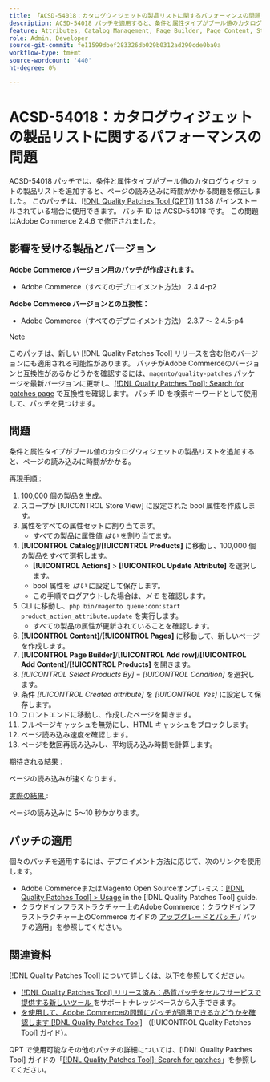 ```yaml
---
title: 「ACSD-54018：カタログウィジェットの製品リストに関するパフォーマンスの問題」
description: ACSD-54018 パッチを適用すると、条件と属性タイプがブール値のカタログウィジェットの商品リストを追加する際に、ページの読み込みに時間がかかるAdobe Commerceの問題を修正できます。
feature: Attributes, Catalog Management, Page Builder, Page Content, Storefront
role: Admin, Developer
source-git-commit: fe11599dbef283326db029b0312ad290cde0ba0a
workflow-type: tm+mt
source-wordcount: '440'
ht-degree: 0%

---
```


# ACSD-54018：カタログウィジェットの製品リストに関するパフォーマンスの問題

ACSD-54018 パッチでは、条件と属性タイプがブール値のカタログウィジェットの製品リストを追加すると、ページの読み込みに時間がかかる問題を修正しました。 このパッチは、[[!DNL Quality Patches Tool (QPT)]](https://experienceleague.adobe.com/en/docs/commerce-knowledge-base/kb/announcements/commerce-announcements/magento-quality-patches-released-new-tool-to-self-serve-quality-patches) 1.1.38 がインストールされている場合に使用できます。 パッチ ID は ACSD-54018 です。 この問題はAdobe Commerce 2.4.6 で修正されました。

## 影響を受ける製品とバージョン

**Adobe Commerce バージョン用のパッチが作成されます。**

* Adobe Commerce（すべてのデプロイメント方法） 2.4.4-p2

**Adobe Commerce バージョンとの互換性：**

* Adobe Commerce（すべてのデプロイメント方法） 2.3.7 ～ 2.4.5-p4

>[!NOTE]
>
>このパッチは、新しい [!DNL Quality Patches Tool] リリースを含む他のバージョンにも適用される可能性があります。 パッチがAdobe Commerceのバージョンと互換性があるかどうかを確認するには、`magento/quality-patches` パッケージを最新バージョンに更新し、[[!DNL Quality Patches Tool]: Search for patches page](https://experienceleague.adobe.com/tools/commerce-quality-patches/index.html) で互換性を確認します。 パッチ ID を検索キーワードとして使用して、パッチを見つけます。

## 問題

条件と属性タイプがブール値のカタログウィジェットの製品リストを追加すると、ページの読み込みに時間がかかる。

<u> 再現手順 </u>:

1. 100,000 個の製品を生成。
1. スコープが [!UICONTROL Store View] に設定された bool 属性を作成します。
1. 属性をすべての属性セットに割り当てます。
   * すべての製品に属性値 *はい* を割り当てます。
1. **[!UICONTROL Catalog]**/**[!UICONTROL Products]** に移動し、100,000 個の製品をすべて選択します。
   * **[!UICONTROL Actions]** > **[!UICONTROL Update Attribute]** を選択します。
   * bool 属性を *はい* に設定して保存します。
   * この手順でログアウトした場合は、*メモ* を確認します。
1. CLI に移動し、`php bin/magento queue:con:start product_action_attribute.update` を実行します。
   * すべての製品の属性が更新されていることを確認します。
1. **[!UICONTROL Content]**/**[!UICONTROL Pages]** に移動して、新しいページを作成します。
1. **[!UICONTROL Page Builder]**/**[!UICONTROL Add row]**/**[!UICONTROL Add Content]**/**[!UICONTROL Products]** を開きます。
1. *[!UICONTROL Select Products By]* = *[!UICONTROL Condition]* を選択します。
1. 条件 *[!UICONTROL Created attribute]* を *[!UICONTROL Yes]* に設定して保存します。
1. フロントエンドに移動し、作成したページを開きます。
1. フルページキャッシュを無効にし、HTML キャッシュをブロックします。
1. ページ読み込み速度を確認します。
1. ページを数回再読み込みし、平均読み込み時間を計算します。

<u> 期待される結果 </u>:

ページの読み込みが速くなります。

<u> 実際の結果 </u>:

ページの読み込みに 5～10 秒かかります。

## パッチの適用

個々のパッチを適用するには、デプロイメント方法に応じて、次のリンクを使用します。

* Adobe CommerceまたはMagento Open Sourceオンプレミス：[[!DNL Quality Patches Tool] > Usage](/help/tools/quality-patches-tool/usage.md) in the [!DNL Quality Patches Tool] guide.
* クラウドインフラストラクチャー上のAdobe Commerce：クラウドインフラストラクチャー上のCommerce ガイドの [ アップグレードとパッチ ](https://experienceleague.adobe.com/docs/commerce-cloud-service/user-guide/develop/upgrade/apply-patches.html)/ パッチの適用」を参照してください。

## 関連資料

[!DNL Quality Patches Tool] について詳しくは、以下を参照してください。

* [[!DNL Quality Patches Tool]  リリース済み：品質パッチをセルフサービスで提供する新しいツール ](https://experienceleague.adobe.com/en/docs/commerce-knowledge-base/kb/announcements/commerce-announcements/magento-quality-patches-released-new-tool-to-self-serve-quality-patches) をサポートナレッジベースから入手できます。
* [ を使用して、Adobe Commerceの問題にパッチが適用できるかどうかを確認します  [!DNL Quality Patches Tool]](/help/tools/quality-patches-tool/patches-available-in-qpt/check-patch-for-magento-issue-with-magento-quality-patches.md) （[!UICONTROL Quality Patches Tool] ガイド）。


QPT で使用可能なその他のパッチの詳細については、[!DNL Quality Patches Tool] ガイドの「[[!DNL Quality Patches Tool]: Search for patches](https://experienceleague.adobe.com/tools/commerce-quality-patches/index.html)」を参照してください。
